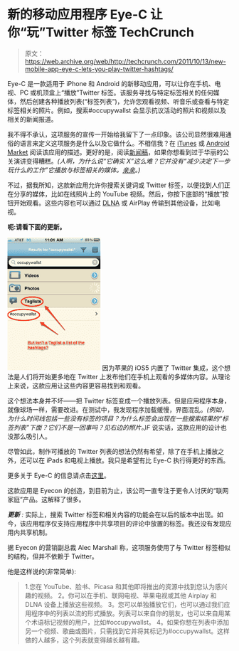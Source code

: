 # 新的移动应用程序 Eye-C 让你“玩”Twitter 标签 TechCrunch

> 原文：<https://web.archive.org/web/http://techcrunch.com/2011/10/13/new-mobile-app-eye-c-lets-you-play-twitter-hashtags/>

Eye-C 是一款适用于 iPhone 和 Android 的新移动应用，可以让你在手机、电视、PC 或机顶盒上“播放”Twitter 标签。该服务寻找与特定标签相关的任何媒体，然后创建各种播放列表(“标签列表”)，允许您观看视频、听音乐或查看与特定标签相关的照片。例如，搜索#occupywallst 会显示抗议活动的照片和视频以及相关的新闻报道。

我不得不承认，这项服务的宣传一开始给我留下了一点印象。该公司显然很难用通俗的语言来定义这项服务是什么以及它做什么。不相信我？在 [iTunes](https://web.archive.org/web/20230204214352/http://itunes.apple.com/us/app/eye-c-play-tags/id470605598?mt=8) 或 [Android Market](https://web.archive.org/web/20230204214352/https://market.android.com/details?id=com.eyecon.eyec&pli=1) 阅读该应用的描述。更好的是，阅读[新闻稿](https://web.archive.org/web/20230204214352/http://eye-c.com/press-releases/eye-c-ios-5-lets-users-play-hashtags-multiple-screens)，如果你想看到过于华丽的公关演讲变得糟糕。*(人啊，为什么说“它确实 X”这么难？它并没有“减少决定下一步玩什么的工作”它播放与标签相关的媒体。[亲亲](https://web.archive.org/web/20230204214352/http://en.wikipedia.org/wiki/KISS_principle)。)*

不过，据我所知，这款新应用允许你搜索关键词或 Twitter 标签，以便找到人们正在分享的媒体，比如在线照片上的 YouTube 视频。然后，你按下底部的“播放”按钮开始观看。这些内容也可以通过 [DLNA](https://web.archive.org/web/20230204214352/http://en.wikipedia.org/wiki/DLNA) 或 AirPlay 传输到其他设备，比如电视。

**呃:请看下面的更新。**

[![](img/f4e9a0faef0043cb19487b104a4ed49f.png "eye-c.PNG")](https://web.archive.org/web/20230204214352/https://techcrunch.com/wp-content/uploads/2011/10/eye-c.png) 因为苹果的 iOS5 内置了 Twitter 集成，这个想法是人们将开始更多地在 Twitter 上发布他们在手机上观看的多媒体内容。从理论上来说，这款应用让这些内容更容易找到和观看。

这个想法本身并不坏——把 Twitter 标签变成一个播放列表。但是应用程序本身，就像球场一样，需要改进。在测试中，我发现程序加载缓慢，界面混乱。*(例如，为什么时间线包括一些没有标签的项目？为什么标签会出现在一些搜索结果的“标签列表”下面？它们不是一回事吗？见右边的照片。)F* 说实话，这款应用的设计也没那么吸引人。

尽管如此，制作可播放的 Twitter 列表的想法仍然有希望，除了在手机上播放之外，还可以在 iPads 和电视上播放。我只是希望有比 Eye-C 执行得更好的东西。

更多关于 Eye-C 的信息请点击[这里](https://web.archive.org/web/20230204214352/http://eye-c.com/)。

这款应用是 Eyecon 的创造，到目前为止，该公司一直专注于更令人讨厌的“联网家庭”产品。这解释了很多。

***更新** :* 实际上，搜索 Twitter 标签和相关内容的功能会在以后的版本中出现。如今，该应用程序仅支持应用程序中共享项目的评论中放置的标签。我还没有发现应用内共享机制。

据 Eyecon 的营销副总裁 Alec Marshall 称，这项服务使用了与 Twitter 标签相似的结构，但并不依赖于 Twitter。

他是这样说的(非常简单):

> 1.您在 YouTube、脸书、Picasa 和其他即将推出的资源中找到您认为感兴趣的视频。
> 2。你可以在手机、联网电视、苹果电视或其他 Airplay 和 DLNA 设备上播放这些视频。
> 3。您可以单独播放它们，也可以通过我们应用程序中的列表以流的形式播放。列表可以来自你的朋友，也可以来自用某个术语标记视频的用户，比如#occupywallst。
> 4。如果你想在列表中添加另一个视频、歌曲或图片，只需找到它并将其标记为#occupywallst。这样做的人越多，这个列表就变得越长越有趣。
